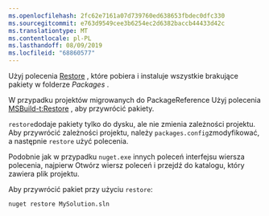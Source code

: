 ```yaml
---
ms.openlocfilehash: 2fc62e7161a07d739760ed638653fbdec0dfc330
ms.sourcegitcommit: e763d9549cee3b6254ec2d6382baccb44433d42c
ms.translationtype: MT
ms.contentlocale: pl-PL
ms.lasthandoff: 08/09/2019
ms.locfileid: "68860577"
---
```

Użyj polecenia [Restore](../../reference/cli-reference/cli-ref-restore.md) , które pobiera i instaluje wszystkie brakujące pakiety w folderze *Packages* .

W przypadku projektów migrowanych do PackageReference Użyj polecenia [MSBuild-t:Restore](../package-restore.md#restore-using-msbuild) , aby przywrócić pakiety.

`restore`dodaje pakiety tylko do dysku, ale nie zmienia zależności projektu. Aby przywrócić zależności projektu, należy `packages.config`zmodyfikować, a następnie `restore` użyć polecenia.

Podobnie jak w przypadku `nuget.exe` innych poleceń interfejsu wiersza polecenia, najpierw Otwórz wiersz poleceń i przejdź do katalogu, który zawiera plik projektu.

Aby przywrócić pakiet przy użyciu `restore`:

```cli
nuget restore MySolution.sln
```